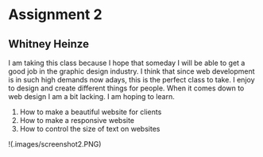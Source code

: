 


# Assignment 2
## Whitney Heinze

 I am taking this class because I hope that someday I will be able to get a good job in the graphic design industry. I think that since web development is in such high demands now adays, this is the perfect class to take.  I enjoy to design and create different things for people. When it comes down to web design I am a bit lacking. I am hoping to learn.

1. How to make a beautiful website for clients
2. How to make a responsive website
3. How to control the size of text on websites

!(.images/screenshot2.PNG)